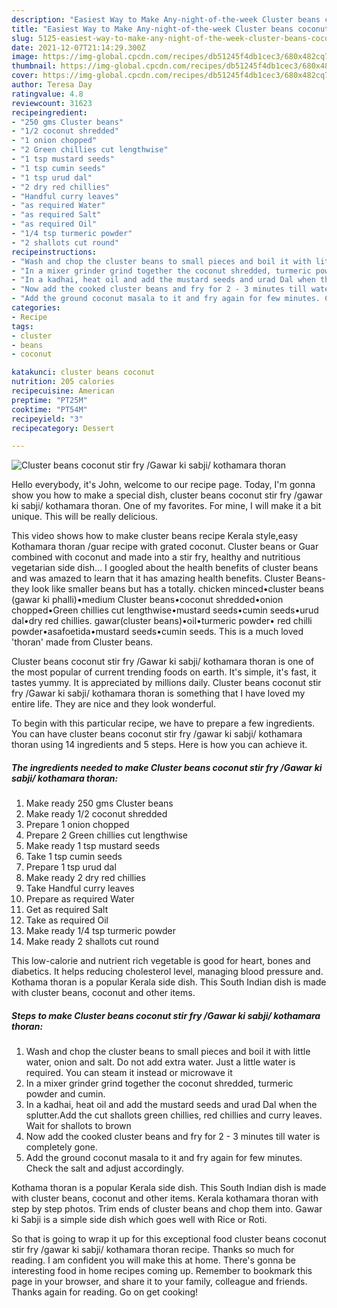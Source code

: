 ```yaml
---
description: "Easiest Way to Make Any-night-of-the-week Cluster beans coconut stir fry /Gawar ki sabji/ kothamara thoran"
title: "Easiest Way to Make Any-night-of-the-week Cluster beans coconut stir fry /Gawar ki sabji/ kothamara thoran"
slug: 5125-easiest-way-to-make-any-night-of-the-week-cluster-beans-coconut-stir-fry-gawar-ki-sabji-kothamara-thoran
date: 2021-12-07T21:14:29.300Z
image: https://img-global.cpcdn.com/recipes/db51245f4db1cec3/680x482cq70/cluster-beans-coconut-stir-fry-gawar-ki-sabji-kothamara-thoran-recipe-main-photo.jpg
thumbnail: https://img-global.cpcdn.com/recipes/db51245f4db1cec3/680x482cq70/cluster-beans-coconut-stir-fry-gawar-ki-sabji-kothamara-thoran-recipe-main-photo.jpg
cover: https://img-global.cpcdn.com/recipes/db51245f4db1cec3/680x482cq70/cluster-beans-coconut-stir-fry-gawar-ki-sabji-kothamara-thoran-recipe-main-photo.jpg
author: Teresa Day
ratingvalue: 4.8
reviewcount: 31623
recipeingredient:
- "250 gms Cluster beans"
- "1/2 coconut shredded"
- "1 onion chopped"
- "2 Green chillies cut lengthwise"
- "1 tsp mustard seeds"
- "1 tsp cumin seeds"
- "1 tsp urud dal"
- "2 dry red chillies"
- "Handful curry leaves"
- "as required Water"
- "as required Salt"
- "as required Oil"
- "1/4 tsp turmeric powder"
- "2 shallots cut round"
recipeinstructions:
- "Wash and chop the cluster beans to small pieces and boil it with little water, onion and salt. Do not add extra water. Just a little water is required. You can steam it instead or microwave it"
- "In a mixer grinder grind together the coconut shredded, turmeric powder and cumin."
- "In a kadhai, heat oil and add the mustard seeds and urad Dal when the splutter.Add the cut shallots green chillies, red chillies and curry leaves. Wait for shallots to brown"
- "Now add the cooked cluster beans and fry for 2 - 3 minutes till water is completely gone."
- "Add the ground coconut masala to it and fry again for few minutes. Check the salt and adjust accordingly."
categories:
- Recipe
tags:
- cluster
- beans
- coconut

katakunci: cluster beans coconut 
nutrition: 205 calories
recipecuisine: American
preptime: "PT25M"
cooktime: "PT54M"
recipeyield: "3"
recipecategory: Dessert

---
```



![Cluster beans coconut stir fry /Gawar ki sabji/ kothamara thoran](https://img-global.cpcdn.com/recipes/db51245f4db1cec3/680x482cq70/cluster-beans-coconut-stir-fry-gawar-ki-sabji-kothamara-thoran-recipe-main-photo.jpg)

Hello everybody, it's John, welcome to our recipe page. Today, I'm gonna show you how to make a special dish, cluster beans coconut stir fry /gawar ki sabji/ kothamara thoran. One of my favorites. For mine, I will make it a bit unique. This will be really delicious.

This video shows how to make cluster beans recipe Kerala style,easy Kothamara thoran /guar recipe with grated coconut. Cluster beans or Guar combined with coconut and made into a stir fry, healthy and nutritious vegetarian side dish… I googled about the health benefits of cluster beans and was amazed to learn that it has amazing health benefits. Cluster Beans- they look like smaller beans but has a totally. chicken minced•cluster beans (gawar ki phalli)•medium Cluster beans•coconut shredded•onion chopped•Green chillies cut lengthwise•mustard seeds•cumin seeds•urud dal•dry red chillies. gawar(cluster beans)•oil•turmeric powder• red chilli powder•asafoetida•mustard seeds•cumin seeds. This is a much loved &#39;thoran&#39; made from Cluster beans.

Cluster beans coconut stir fry /Gawar ki sabji/ kothamara thoran is one of the most popular of current trending foods on earth. It's simple, it's fast, it tastes yummy. It is appreciated by millions daily. Cluster beans coconut stir fry /Gawar ki sabji/ kothamara thoran is something that I have loved my entire life. They are nice and they look wonderful.


To begin with this particular recipe, we have to prepare a few ingredients. You can have cluster beans coconut stir fry /gawar ki sabji/ kothamara thoran using 14 ingredients and 5 steps. Here is how you can achieve it.

<!--inarticleads1-->

##### The ingredients needed to make Cluster beans coconut stir fry /Gawar ki sabji/ kothamara thoran:

1. Make ready 250 gms Cluster beans
1. Make ready 1/2 coconut shredded
1. Prepare 1 onion chopped
1. Prepare 2 Green chillies cut lengthwise
1. Make ready 1 tsp mustard seeds
1. Take 1 tsp cumin seeds
1. Prepare 1 tsp urud dal
1. Make ready 2 dry red chillies
1. Take Handful curry leaves
1. Prepare as required Water
1. Get as required Salt
1. Take as required Oil
1. Make ready 1/4 tsp turmeric powder
1. Make ready 2 shallots cut round


This low-calorie and nutrient rich vegetable is good for heart, bones and diabetics. It helps reducing cholesterol level, managing blood pressure and. Kothama thoran is a popular Kerala side dish. This South Indian dish is made with cluster beans, coconut and other items. 

<!--inarticleads2-->

##### Steps to make Cluster beans coconut stir fry /Gawar ki sabji/ kothamara thoran:

1. Wash and chop the cluster beans to small pieces and boil it with little water, onion and salt. Do not add extra water. Just a little water is required. You can steam it instead or microwave it
1. In a mixer grinder grind together the coconut shredded, turmeric powder and cumin.
1. In a kadhai, heat oil and add the mustard seeds and urad Dal when the splutter.Add the cut shallots green chillies, red chillies and curry leaves. Wait for shallots to brown
1. Now add the cooked cluster beans and fry for 2 - 3 minutes till water is completely gone.
1. Add the ground coconut masala to it and fry again for few minutes. Check the salt and adjust accordingly.


Kothama thoran is a popular Kerala side dish. This South Indian dish is made with cluster beans, coconut and other items. Kerala kothamara thoran with step by step photos. Trim ends of cluster beans and chop them into. Gawar ki Sabji is a simple side dish which goes well with Rice or Roti. 

So that is going to wrap it up for this exceptional food cluster beans coconut stir fry /gawar ki sabji/ kothamara thoran recipe. Thanks so much for reading. I am confident you will make this at home. There's gonna be interesting food in home recipes coming up. Remember to bookmark this page in your browser, and share it to your family, colleague and friends. Thanks again for reading. Go on get cooking!

